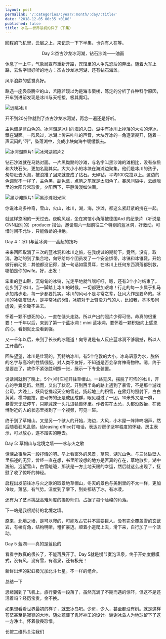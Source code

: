 ```yaml
---
layout: post
permalink: '/:categories/:year/:month/:day/:title/'
date: '2018-12-05 00:35 +0100'
published: false
title: 冰岛——世界最初的样子（下集）
---
```

回程的飞机里，云层之上，来记录一下下半集，也许有人在等。

<center>Day 3:杰古沙龙冰河湖，钻石沙滩——油画</center>

休息了一上午，气象局宣布重新开路，宾馆里的人争先恐后的奔出。随着大军上路，去名字很好听的地方：杰古沙龙冰河湖，还有钻石海滩。

风平浪静的感觉真好。

路遇一座袅袅腾空的山，若隐若现以为是海市蜃楼，笃定的分析了各种科学原因，开车到进前发现是冰川与天相接，极其魔幻。

![远眺冰川]({{site.baseurl}}/uploads/img_4676.jpg)

开不到20分钟就到了杰古沙龙冰河湖，再念一遍还是好听。

主色调是蓝白色的。冰河湖是冰川向海的入口，湖中有冰川上掉落的大块的浮冰，飘在湖面。一阵风过，冰湖上传来咔咔的声音，大块浮冰的一角逐渐裂开，随着一声沉闷的“砰”，坠落湖中，变成小块向海中缓缓飘去。


![冰河湖照片1]({{site.baseurl}}/uploads/img_4699.jpg)
![冰河湖照片2]({{site.baseurl}}/uploads/img_4703.jpg)


钻石沙滩就在马路对面。一片黑黝黝的沙滩，与名字叫黑沙滩的滩相比，没有杂质和大块石头，更加名副其实。大大小小的冰块在海滩边聚集，他们是冰川的孩子，匆匆赶去大海，被浪推了回来就变成了钻石。无碎钻，平均100克拉以上。这边的色调就不一样了，主色黑，副色蓝，点睛之笔就是太阳色了。暴风间隔中，云缝隙里的太阳异常珍贵，夕阳西下，平静浪漫如油画。

![黑沙滩照片1]({{site.baseurl}}/uploads/img_4548.jpg)
![黑沙滩阳光照]({{site.baseurl}}/uploads/img_4704.jpg)

你说冰岛多神奇，雪山，火山，冰川，湖，海，沙滩，都这么紧赶紧的挤在一起。

就这样悠闲的一天过去。夜晚风起，坐在宾馆小角落被德国Ard 的纪录片（听说是CNN级别的）producer 搭讪，邀请周六一起前往三个特别的蓝冰洞，好激动。可惜时间不允许，只能傲娇的拒绝。

Day 4：冰川与蓝冰洞——高超的技巧

来来回回取消了三次的蓝冰洞和冰川之旅，在我虔诚的期盼下，竟然，没有，取消。激动的到了集合地，向导给每个团员发了一个安全绑带，冰镐和冰锥鞋。开始做行前动员：其他都没记得，就一句话如雷贯耳，在冰川上任何东西滑落都别救，哪怕是你的wife。好，出发！



笨重的登山鞋，沉甸甸的冰镐，光走平地就气喘吁吁，嗯，还有3个小时结束了。徒步到了冰川，当一脚踏上冰川的时候，一切都更加艰难！行走的每一步属于扎马步加踏步走，每一步都要扎实。冰川的风可不是寻常之辈，狂风大作是要命的。冰川的冰强度很大，是平常冰的5倍，冰镐对于上臂没力气的人，比如我，基本形同虚设，完全锄不进去。



怀着一颗不想死的心，一直在低头走路，所以产出的照片少得可怜。命真的很重要！一千年以后，来到了第一个蓝冰洞！mini 蓝冰洞，要怀着一颗积极向上感恩的心，看到就比没看到强。



又一千年以后，来到了长长的冰隧道！向导说是有人反应蓝冰洞不够震撼，所以人工开凿的。



回头望望，冰川是壮观的，瓦特纳冰川，有5个伦敦的大小，冰岛语意为水，脱俗的名字与高冷的性情很配，对人类不友好，不知道是否会孕育神奇物种。嗯，终于是要走了，故作不紧张胜利照一张，展示一下专业装置。



说话间就到了晚上，5个小时车程开往草帽山。一路无风，摆脱了可怖的冰川，开心的手舞足蹈。然而，又出了状况。开到西半岛的路上遇到了暴雪，不是那个游戏公司，大晚上，妖风卷携起天空的雪花，扬起地上的积雪，在雾灯的照射下，白白黄黄，横冲直撞，更可怖的还是成团成群，眼见越过了一团，10米外又是一群，暴雪天无法停车，只能减速一头扎进猛兽怀里。作者实在太怂，头都没敢抬，在微博附近的人的状态里找到了一个视频，可见一斑。



终于到了草帽山。又是另一个骇人的开始，海边，大风，小木屋一阵阵呜咽声，然后随着狂风乱颤。给leasing office打电话，表达对房子坚牢程度的怀疑，房主表示，可以放心，遂不踏实的睡去。

Day 5: 草帽山与北境之墙——冰与火之歌



惊悚故事后来一段抒情的吧。早上看窗外的风景，草原，湖光山色。与三体破壁人里描述的无异，曾经一直在想，书里所设想的地方是否真的存在，草地散步，湖中游船，远望雪山，白雪皑皑，那该是一方土地天赐的幸运，然后就这么出现了，抚慰了收了惊吓的神经。



启程出发前往冰与火之歌的取景地草帽山，冬天的景色与美剧里的不太一样，更加冷峻，萧瑟，有气势。温度到了零下，到处都结了冰，有冰凌。



还有为了艺术挑战高难角度的摄影师们，占据了每个险峻的角落。



下一站是我很期待的北境之墙。



原来，北境之墙，是可以爬的，可能攻占它并不需要巨人。没有完全覆盖雪的玄武岩，有棱有角，结构明晰，粗犷豪迈。顺着小道爬上去，滑下来，自行加了一个活动。

Day 5 蓝湖——真的是蓝色的





看看字数真的很长了，不能再展开了。Day 5就是慢节奏泡温泉，终于开始度假模式，没有风，没有雪，有温泉，还有极光！



新鲜出炉的彩虹极光加北斗七星。不一样的组合。

总结一下

思绪回到了飞机上，旅行要告一段落了，虽然充满了不期而遇的惊吓，但这不是还活着吗？经历宝贵，金不换。

如果想看看世界最初的样子，就去冰岛吧。少房，少人，甚至都没有树。就是这样苍茫甚至是寂寥的大地，随处蕴藏了鬼斧神工的设计。谢谢冰岛人为地球留下了这一方净土。怀着敬畏珍惜。



长按二维码关注我们




